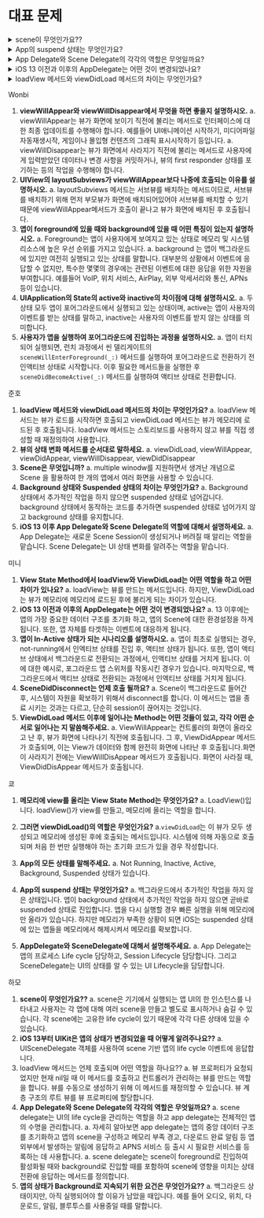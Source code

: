 # 대표 문제
<details>
    <summary>scene이 무엇인가요??</summary>
    <div markdown="1">
a. scene은 기기에서 실행되는 앱 UI의 한 인스턴스를 나타내고 사용자는 각 앱에 대해 여러 scene을 만들고 별도로 표시하거나 숨길 수 있습니다. 각 scene에는 고유한 life cycle이 있기 때문에 각각 다른 상태에 있을 수 있습니다.
    </div>
</details>

<details>
    <summary>App의 suspend 상태는 무엇인가요?</summary>
    <div markdown="1">
a. 백그라운드에서 추가적인 작업을 하지 않은 상태입니다. 앱이 background 상태에서 추가적인 작업을 하지 않으면 곧바로 suspended 상태로 진입합니다. 앱을 다시 실행할 경우 빠른 실행을 위해 메모리에만 올라가 있습니다. 하지만 메모리가 부족한 상황이 되면 iOS는 suspended 상태에 있는 앱들을 메모리에서 해제시켜서 메모리를 확보합니다.
    </div>
</details>

<details>
    <summary>App Delegate와 Scene Delegate의 각각의 역할은 무엇일까요?</summary>
    <div markdown="1">
a. scene delegate는 UI의 life cycle을 관리하는 역할을 하고 app delegate는 전체적인 앱의 수명을 관리합니다. 
a. 자세히 알아보면 app delegate는 앱의 중앙 데이터 구조를 초기화하고 앱의 scene을 구성하고 메모리 부족 경고, 다운로드 완료 알림 등 앱 외부에서 발생하는 알림에 응답하고 APNS 서비스 등 출시 시 필요한 서비스를 등록하는 데 사용합니다.
a. scene delegate는 scene이 foreground로 진입하여 활성화될 때와 background로 진입할 때를 포함하여 scene에 영향을 미치는 상태 전환에 응답하는 메서드를 정의합니다.
    </div>
</details>

<details>
    <summary>iOS 13 이전과 이후의 AppDelegate는 어떤 것이 변경되었나요?</summary>
    <div markdown="1">
a. 13 이후에는 앱의 가장 중요한 데이터 구조를 초기화 하고, 앱의 Scene에 대한 환경설정을 하게 됩니다. 또한, 앱 자체를 타겟하는 이벤트에 대응하게 됩니다.
    </div>
</details>

<details>
    <summary>loadView 메서드와 viewDidLoad 메서드의 차이는 무엇인가요?</summary>
    <div markdown="1">

a. loadView 메서드는 뷰가 로드를 시작하면 호출되고 viewDidLoad 메서드는 뷰가 메모리에 로드된 후 호출됩니다. loadView 메서드는 스토리보드를 사용하지 않고 뷰를 직접 생성할 때 재정의하여 사용합니다.
    </div>
</details>

Wonbi
1. **viewWillAppear와 viewWillDisappear에서 무엇을 하면 좋을지 설명하시오.**
    a. viewWillAppear는 뷰가 화면에 보이기 직전에 불리는 메서드로 인터페이스에 대한 최종 업데이트를 수행해야 합니다. 예를들어 UI애니메이션 시작하기, 미디어파일 자동재생시작, 게임이나 몰입형 컨텐츠의 그래픽 표시시작하기 등입니다.
    a. viewWillDisappear는 뷰가 화면에서 사라지기 직전에 불리는 메서드로 사용자에게 입력받았던 데이터나 변경 사항을 커밋하거나, 뷰의 first responder 상태를 포기하는 등의 작업을 수행해야 합니다.
2. **UIView의 layoutSubviews가 viewWillAppear보다 나중에 호출되는 이유를 설명하시오.**
    a. layoutSubviews 메서드는 서브뷰를 배치하는 메서드이므로, 서브뷰를 배치하기 위해 먼저 부모뷰가 화면에 배치되어있어야 서브뷰를 배치할 수 있기 때문에 viewWillAppear메서드가 호출이 끝나고 뷰가 화면에 배치된 후 호출됩니다.
3. **앱이 foreground에 있을 때와 background에 있을 때 어떤 특징이 있는지 설명하시오.**
    a. Foreground는 앱이 사용자에게 보여지고 있는 상태로 메모리 및 시스템 리소스에 높은 우선 순위를 가지고 있습니다.
    a. background 는 앱이 백그라운드에 있지만 여전히 실행되고 있는 상태를 말합니다. 대부분의 상황에서 이벤트에 응답할 수 없지만, 특수한 몇몇의 경우에는 관련된 이벤트에 대한 응답을 위한 자원을 부여합니다. 예를들어 VoIP, 위치 서비스, AirPlay, 외부 악세서리와 통신, APNs 등이 있습니다.
4. **UIApplication의 State의 active와 inactive의 차이점에 대해 설명하시오.**
    a. 두 상태 모두 앱이 포어그라운드에서 실행되고 있는 상태이며, active는 앱이 사용자의 이벤트를 받는 상태를 말하고, inactive는 사용자의 이벤트를 받지 않는 상태를 의미합니다. 
5. **사용자가 앱을 실행하여 포어그라운드에 진입하는 과정을 설명하시오.**
    a. 앱이 터치되어 실행되면, 런치 과정에서 씬 델리게이트의 `sceneWillEnterForeground(_:)` 메서드를 실행하여 포어그라운드로 전환하기 전 인액티브 상태로 시작합니다. 이후 필요한 메서드들을 실행한 후 `sceneDidBecomeActive(_:)` 메서드를 실행하여 액티브 상태로 전환합니다.

준호
1. **loadView 메서드와 viewDidLoad 메서드의 차이는 무엇인가요?**
   a. loadView 메서드는 뷰가 로드를 시작하면 호출되고 viewDidLoad 메서드는 뷰가 메모리에 로드된 후 호출됩니다. loadView 메서드는 스토리보드를 사용하지 않고 뷰를 직접 생성할 때 재정의하여 사용합니다.
2. **뷰의 상태 변화 메서드를 순서대로 말하세요.**
   a. viewDidLoad, viewWillAppear, viewDidAppear, viewWillDisappear, viewDidDisappear
3. **Scene은 무엇입니까?**
   a. multiple winodw를 지원하면서 생겨난 개념으로 Scene 을 활용하여 한 개의 앱에서 여러 화면을 사용할 수 있습니다.
4. **Background 상태와 Suspended 상태의 차이는 무엇인가요?**
   a. Background 상태에서 추가적인 작업을 하지 않으면 suspended 상태로 넘어갑니다. background 상태에서 동작하는 코드를 추가하면 suspended 상태로 넘어가지 않고 background 상태를 유지합니다.
5. **iOS 13 이후 App Delegate와 Scene Delegate의 역할에 대해서 설명하세요.**
   a. App Delegate는 새로운 Scene Session이 생성되거나 버려질 때 알리는 역할을 맡습니다. Scene Delegate는 UI 상태 변화를 알려주는 역할을 맡습니다.


미니
1. **View State Method에서 loadView와 ViewDidLoad는 어떤 역할을 하고 어떤 차이가 있나요?**
    a. loadView는 뷰를 만드는 메서드입니다. 하지만, ViewDidLoad는 뷰가 메모리에 메모리에 로드된 후에 불리게 되는 차이가 있습니다.
2. **iOS 13 이전과 이후의 AppDelegate는 어떤 것이 변경되었나요?**
    a. 13 이후에는 앱의 가장 중요한 데이터 구조를 초기화 하고, 앱의 Scene에 대한 환경설정을 하게 됩니다.  또한, 앱 자체를 타겟하는 이벤트에 대응하게 됩니다.
3. **앱이 In-Active 상태가 되는 시나리오를 설명하시오.**
    a. 앱이 최초로 실행되는 경우, not-running에서 인엑티브 상태를 진입 후, 액티브 상태가 됩니다. 또한, 앱이 액티브 상태에서 백그라운드로 전환되는 과정에서, 인액티브 상태를 거치게 됩니다. 이에 대한 예시로, 포그라운드 앱 스위처를 작동시킨 경우가 있습니다. 마지막으로, 백그라운드에서 액티브 상태로 전환되는 과정에서 인엑티브 상태를 거치게 됩니다.
4. **SceneDidDisconnect는 언제 호출 될까요?**
    a. Scene이 백그라운드로 들어간 후, 시스템이 자원을 확보하기 위해서 disconnect를 합니다. 이 메서드는 앱을 종료 시키는 것과는 다르고, 단순히 session이 끊어지는 것입니다. 
5. **ViewDidLoad 메서드 이후에 일어나는 Method는 어떤 것들이 있고, 각각 어떤 순서로 일어나는 지 말씀해주세요.**
    a. ViewWillAppear는 컨트롤러의 화면이 올라오고 난 후, 뷰가 화면에 나타나기 직전에 호출됩니다.  그 후, ViewDidAppear 메서드가 호출되며, 이는 View가 데이터와 함께  완전히 화면에 나타난 후 호출됩니다.화면이 사라지기 전에는 ViewWillDisAppear 메서드가 호출됩니다. 화면이 사라질 때, ViewDidDisAppear 메서드가 호출됩니다.

쿄
1. **메모리에 view를 올리는 View State Method는 무엇인가요?**
    a. LoadView()입니다.
    loadView()가 view를 만들고, 메모리에 올리는 역할을 합니다.
2. **그러면 viewDidLoad()의 역할은 무엇인가요?**
    a.`viewDidLoad`는 이 뷰가 모두 생성되고 메모리에 생성된 후에 호출되는 메서드입니다. 시스템에 의해 자동으로 호출되며 처음 한 번만 실행해야 하는 초기화 코드가 있을 경우 작성합니다.
3. **App의 모든 상태를 말해주세요.**
    a. Not Running, Inactive, Active, Background, Suspended 상태가 있습니다.
4. **App의 suspend 상태는 무엇인가요?**
    a. 백그라운드에서 추가적인 작업을 하지 않은 상태입니다. 앱이 background 상태에서 추가적인 작업을 하지 않으면 곧바로 suspended 상태로 진입합니다. 앱을 다시 실행할 경우 빠른 실행을 위해 메모리에만 올라가 있습니다. 하지만 메모리가 부족한 상황이 되면 iOS는 suspended 상태에 있는 앱들을 메모리에서 해제시켜서 메모리를 확보합니다.
    
5. **AppDelegate와 SceneDelegate에 대해서 설명해주세요.**
    a. App Delegate는 앱의 프로세스 Life cycle 담당하고, Session Lifecycle  담당합니다. 그리고 SceneDelegate는 UI의 상태를 알 수 있는 UI Lifecycle을 담당합니다.
    
하모
1. **scene이 무엇인가요??**
    a. scene은 기기에서 실행되는 앱 UI의 한 인스턴스를 나타내고 사용자는 각 앱에 대해 여러 scene을 만들고 별도로 표시하거나 숨길 수 있습니다. 각 scene에는 고유한 life cycle이 있기 때문에 각각 다른 상태에 있을 수 있습니다.
2. **iOS 13부터 UIKit은 앱의 상태가 변경되었을 때 어떻게 알려주나요??**
    a. UISceneDelegate 객체를 사용하여 scene 기반 앱의 life cycle 이벤트에 응답합니다.
3. loadView 메서드는 언제 호출되며 어떤 역할을 하나요??
    a. 뷰 프로퍼티가 요청되었지만 현재 nil일 때 이 메서드를 호출하고 컨트롤러가 관리하는 뷰를 만드는 역할을 합니다. 뷰를 수동으로 생성하기 위해 이 메서드를 재정의할 수 있습니다. 뷰 계층 구조의 루트 뷰를 뷰 프로퍼티에 할당합니다.
4. **App Delegate와 Scene Delegate의 각각의 역할은 무엇일까요?**
    a. scene delegate는 UI의 life cycle을 관리하는 역할을 하고 app delegate는 전체적인 앱의 수명을 관리합니다. 
    a. 자세히 알아보면 app delegate는 앱의 중앙 데이터 구조를 초기화하고 앱의 scene을 구성하고 메모리 부족 경고, 다운로드 완료 알림 등 앱 외부에서 발생하는 알림에 응답하고 APNS 서비스 등 출시 시 필요한 서비스를 등록하는 데 사용합니다.
    a. scene delegate는 scene이 foreground로 진입하여 활성화될 때와 background로 진입할 때를 포함하여 scene에 영향을 미치는 상태 전환에 응답하는 메서드를 정의합니다.
5. **앱의 상태가 Background로 지속되기 위한 요건은 무엇인가요??**
    a. 백그라운드 상태이지만, 아직 실행되어야 할 이유가 남았을 때입니다. 예를 들어 오디오, 위치, 다운로드, 알림, 블루투스를 사용중일 때를 말합니다.
